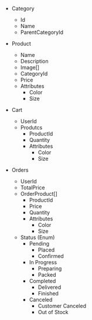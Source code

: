﻿- Category
    - Id
    - Name
    - ParentCategoryId

- Product
    - Name
    - Description
    - Image[]
    - CategoryId
    - Price
    - Attributes
        - Color
        - Size

 - Cart
    - UserId
    - Produtcs
        - ProductId
        - Quantity
        - Attributes
            - Color
            - Size

 - Orders
    - UserId
    - TotalPrice
    - OrderProduct[]
        - ProductId
        - Price
        - Quantity
        - Attributes
            - Color
            - Size
    - Status (Enum)
        - Pending
            - Placed
            - Confirmed
        - In Progress
            - Preparing
            - Packed
        - Completed
            - Delivered
            - Finished
        - Canceled
            - Customer Canceled
            - Out of Stock